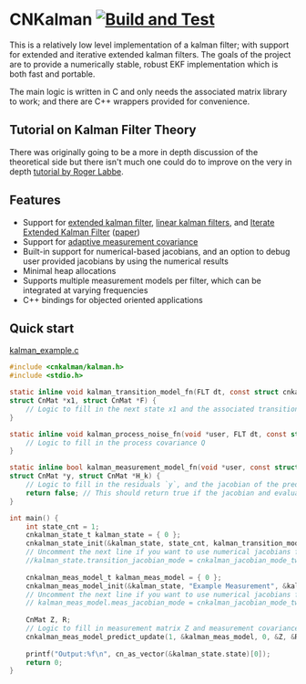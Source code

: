 # CNKalman [![Build and Test](https://github.com/cntools/cnkalman/actions/workflows/cmake.yml/badge.svg)](https://github.com/cntools/cnkalman/actions/workflows/cmake.yml)

This is a relatively low level implementation of a kalman filter; with support for extended and iterative extended
kalman filters. The goals of the project are to provide a numerically stable, robust EKF implementation which is both
fast and portable. 

The main logic is written in C and only needs the associated matrix library to work; and there are C++ wrappers provided 
for convenience.

## Tutorial on Kalman Filter Theory

There was originally going to be a more in depth discussion of the theoretical side but there isn't much one could do to 
improve on the very in depth [tutorial by Roger Labbe](https://github.com/rlabbe/Kalman-and-Bayesian-Filters-in-Python/).

## Features

- Support for [extended kalman filter](https://en.wikipedia.org/wiki/Extended_Kalman_filter), [linear kalman filters](https://en.wikipedia.org/wiki/Kalman_filter), and [Iterate Extended Kalman Filter](https://en.wikipedia.org/wiki/Extended_Kalman_filter#Iterated_extended_Kalman_filter) ([paper](https://www.diva-portal.org/smash/get/diva2:844060/FULLTEXT01.pdf))
- Support for [adaptive measurement covariance](https://arxiv.org/pdf/1702.00884.pdf)
- Built-in support for numerical-based jacobians, and an option to debug user provided jacobians by using 
  the numerical results
- Minimal heap allocations  
- Supports multiple measurement models per filter, which can be integrated at varying frequencies
- C++ bindings for objected oriented applications

## Quick start

[kalman_example.c](https://github.com/cntools/cnkalman/blob/develop/tests/kalman_example.c)
```C
#include <cnkalman/kalman.h>
#include <stdio.h>

static inline void kalman_transition_model_fn(FLT dt, const struct cnkalman_state_s *k, const struct CnMat *x0,
struct CnMat *x1, struct CnMat *F) {
    // Logic to fill in the next state x1 and the associated transition matrix F
}

static inline void kalman_process_noise_fn(void *user, FLT dt, const struct CnMat *x, struct CnMat *Q) {
    // Logic to fill in the process covariance Q
}

static inline bool kalman_measurement_model_fn(void *user, const struct CnMat *Z, const struct CnMat *x_t,
struct CnMat *y, struct CnMat *H_k) {
    // Logic to fill in the residuals `y`, and the jacobian of the predicted measurement function `h`
    return false; // This should return true if the jacobian and evaluation were valid.
}

int main() {
    int state_cnt = 1;
    cnkalman_state_t kalman_state = { 0 };
    cnkalman_state_init(&kalman_state, state_cnt, kalman_transition_model_fn, kalman_process_noise_fn, 0, 0);
    // Uncomment the next line if you want to use numerical jacobians for the transition matrix
    //kalman_state.transition_jacobian_mode = cnkalman_jacobian_mode_two_sided; 
    
    cnkalman_meas_model_t kalman_meas_model = { 0 };
    cnkalman_meas_model_init(&kalman_state, "Example Measurement", &kalman_meas_model, kalman_measurement_model_fn);
    // Uncomment the next line if you want to use numerical jacobians for this measurement
    // kalman_meas_model.meas_jacobian_mode = cnkalman_jacobian_mode_two_sided; 
    
    CnMat Z, R;
    // Logic to fill in measurement matrix Z and measurement covariance matrix R
    cnkalman_meas_model_predict_update(1, &kalman_meas_model, 0, &Z, &R);
    
    printf("Output:%f\n", cn_as_vector(&kalman_state.state)[0]);
    return 0;
}
```

